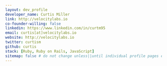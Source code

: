 ```yaml
---
layout: dev_profile
developer_name: Curtis Miller
link: http://velocitylabs.io
co-founder-willing: false
linkedin: https://www.linkedin.com/in/curtm95
email: curtis[at]velocitylabs.io
website: http://velocitylabs.io
twitter: curtism
github: curtis
stack: [Ruby, Ruby on Rails, JavaScript]
sitemap: false # do not change unless||until individual profile pages exist.
---
```

